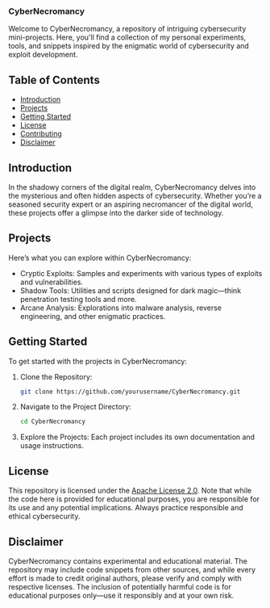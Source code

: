 ### CyberNecromancy

Welcome to CyberNecromancy, a repository of intriguing cybersecurity mini-projects. Here, you'll find a collection of my personal experiments, tools, and snippets inspired by the enigmatic world of cybersecurity and exploit development.

## Table of Contents

- [Introduction](#introduction)
- [Projects](#projects)
- [Getting Started](#getting-started)
- [License](#license)
- [Contributing](#contributing)
- [Disclaimer](#disclaimer)

## Introduction

In the shadowy corners of the digital realm, CyberNecromancy delves into the mysterious and often hidden aspects of cybersecurity. Whether you’re a seasoned security expert or an aspiring necromancer of the digital world, these projects offer a glimpse into the darker side of technology.

## Projects

Here’s what you can explore within CyberNecromancy:

- Cryptic Exploits: Samples and experiments with various types of exploits and vulnerabilities.
- Shadow Tools: Utilities and scripts designed for dark magic—think penetration testing tools and more.
- Arcane Analysis: Explorations into malware analysis, reverse engineering, and other enigmatic practices.

## Getting Started

To get started with the projects in CyberNecromancy:

1. Clone the Repository:
   ```bash
   git clone https://github.com/yourusername/CyberNecromancy.git
   ```

2. Navigate to the Project Directory:
   ```bash
   cd CyberNecromancy
   ```

3. Explore the Projects: Each project includes its own documentation and usage instructions.

## License

This repository is licensed under the [Apache License 2.0](LICENSE). Note that while the code here is provided for educational purposes, you are responsible for its use and any potential implications. Always practice responsible and ethical cybersecurity.

## Disclaimer

CyberNecromancy contains experimental and educational material. The repository may include code snippets from other sources, and while every effort is made to credit original authors, please verify and comply with respective licenses. The inclusion of potentially harmful code is for educational purposes only—use it responsibly and at your own risk.
